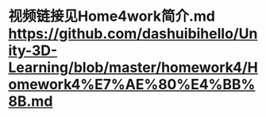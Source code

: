 # 视频链接见Home4work简介.md https://github.com/dashuibihello/Unity-3D-Learning/blob/master/homework4/Homework4%E7%AE%80%E4%BB%8B.md
